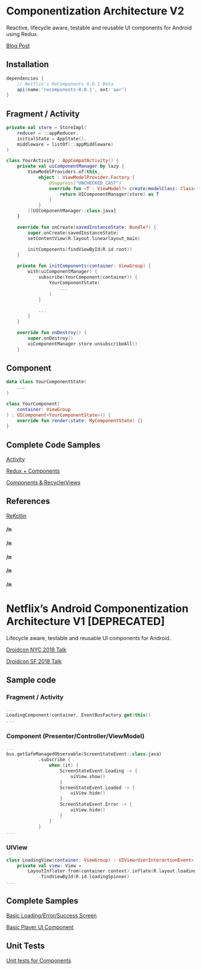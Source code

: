 # Componentization Architecture V2

Reactive, lifecycle aware, testable and reusable UI components for Android using Redux.

[Blog Post](https://medium.com/@NetflixTechBlog/making-our-android-studio-apps-reactive-with-ui-components-redux-5e37aac3b244)

## Installation
~~~gradle
dependencies {
    // Netflix's ReComponents 0.0.1 Beta
    api(name:'recomponents-0.0.1', ext:'aar')
}
~~~

## Fragment / Activity
~~~kotlin
private val store = StoreImpl(
    reducer = ::appReducer,
    initialState = AppState(),
    middleware = listOf(::appMiddleware)
)

class YourActivity : AppCompatActivity() {
    private val uiComponentManager by lazy {
        ViewModelProviders.of(this,
            object : ViewModelProvider.Factory {
                @Suppress("UNCHECKED_CAST")
                override fun <T : ViewModel?> create(modelClass: Class<T>): T {
                    return UIComponentManager(store) as T
                }
            }
        )[UIComponentManager::class.java]
    }

    override fun onCreate(savedInstanceState: Bundle?) {
        super.onCreate(savedInstanceState)
        setContentView(R.layout.linearlayout_main)

        initComponents(findViewById(R.id.root))
    }
    
    private fun initComponents(container: ViewGroup) {
        with(uiComponentManager) {
            subscribe(YourComponent(container)) {
                YourComponentState(
                    ...
                )
            }
            
            ...
        }
    }

    override fun onDestroy() {
        super.onDestroy()
        uiComponentManager.store.unsubscribeAll()
    }
~~~

## Component
~~~kotlin
data class YourComponentState(
    ...
)

class YourComponent(
    container: ViewGroup
) : UIComponent<YourComponentState>() {
    override fun render(state: MyComponentState) {}
}

~~~

## Complete Code Samples
[Activity](https://github.com/julianomoraes/componentizationArch/blob/master/app/src/main/java/com/jmoraes/componentizationsample/ReComponentsSampleActivity.kt)

[Redux + Components](https://github.com/julianomoraes/componentizationArch/tree/master/app/src/main/java/com/jmoraes/componentizationsample/recomponents)

[Components & RecyclerViews](https://github.com/julianomoraes/componentizationArch/blob/master/app/src/main/java/com/jmoraes/componentizationsample/recomponents/components/WildCardListComponent.kt)

## References
[ReKotlin](https://github.com/ReKotlin/ReKotlin)


#### /n
#### /n
#### /n
#### /n
#### /n

# Netflix’s Android Componentization Architecture V1 [DEPRECATED]

Lifecycle aware, testable and reusable UI components for Android.

[Droidcon NYC 2018 Talk](https://youtu.be/dS9gho9Rxn4)

[Droidcon SF 2018 Talk](https://youtu.be/1cWwfh_5ZQs)

## Sample code
### Fragment / Activity

~~~kotlin
...
LoadingComponent(container, EventBusFactory.get(this))
...
~~~

### Component (Presenter/Controller/ViewModel)

~~~kotlin
...
bus.getSafeManagedObservable(ScreenStateEvent::class.java)
            .subscribe {
                when (it) {
                    ScreenStateEvent.Loading -> {
                        uiView.show()
                    }
                    ScreenStateEvent.Loaded -> {
                        uiView.hide()
                    }
                    ScreenStateEvent.Error -> {
                        uiView.hide()
                    }
                }
            }
...   
~~~

### UIView

~~~kotlin
class LoadingView(container: ViewGroup) : UIView<UserInteractionEvent>(container) {
    private val view: View =
        LayoutInflater.from(container.context).inflate(R.layout.loading, container, true)
            .findViewById(R.id.loadingSpinner)
...            
~~~

## Complete Samples
[Basic Loading/Error/Success Screen](https://github.com/julianomoraes/componentizationArch/tree/master/app/src/main/java/com/jmoraes/componentizationsample/basic/components)

[Basic Player UI Component](https://github.com/julianomoraes/componentizationArch/tree/master/app/src/main/java/com/jmoraes/componentizationsample/player/components)

## Unit Tests
[Unit tests for Components](https://github.com/julianomoraes/componentizationArch/tree/master/app/src/test/java/com/jmoraes/componentizationsample)

